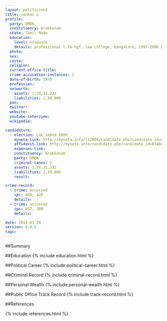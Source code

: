 ```yaml
---
layout: politician2
title: sankar s
profile: 
  party: DMDK
  constituency: Arakkonam
  state: Tamil Nadu
  education: 
    level: Graduate
    details: professional l.lb kgf, law college, bangalore, 1997-2000 b,com, university of madras, 1992-95
  photo: 
  sex: 
  caste: 
  religion: 
  current-office-title: 
  crime-accusation-instances: 2
  date-of-birth: 1970
  profession: 
  networth: 
    assets: 1,78,21,232
    liabilities: 2,50,000
  pan: 
  twitter: 
  website: 
  youtube-interview: 
  wikipedia: 

candidature: 
  - election: Lok Sabha 2009
    myneta-link: http://myneta.info/ls2009/candidate.php?candidate_id=8346
    affidavit-link: http://myneta.info/candidate.php?candidate_id=8346&scan=original
    expenses-link: 
    constituency: Arakkonam 
    party: DMDK
    criminal-cases: 2
    assets: 1,78,21,232
    liabilities: 2,50,000
    result:  

crime-record: 
  - crime: accussed
    ipc: 408, 420
    details:  
  - crime: accussed
    ipc: 457, 380
    details:  

date: 2014-01-28
version: 0.0.5
tags: 
---
```

##Summary


##Education
{% include education.html %}


##Political Career
{% include political-career.html %}


##Criminal Record
{% include criminal-record.html %}


##Personal Wealth
{% include personal-wealth.html %}


##Public Office Track Record
{% include track-record.html %}


##References


{% include references.html %}